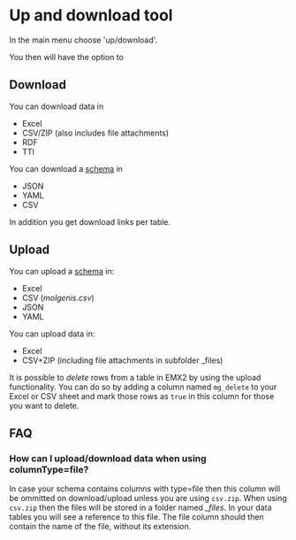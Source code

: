 # Up and download tool

In the main menu choose 'up/download'.

You then will have the option to

## Download

You can download data in

* Excel
* CSV/ZIP (also includes file attachments)
* RDF
* TTl

You can download a [schema](use_schema.md) in

* JSON
* YAML
* CSV

In addition you get download links per table.

## Upload

You can upload a [schema](use_schema.md) in:

* Excel
* CSV (_molgenis.csv_)
* JSON
* YAML

You can upload data in:

* Excel
* CSV+ZIP (including file attachments in subfolder _files)

It is possible to _delete_ rows from a table in EMX2 by using the upload functionality.
You can do so by adding a column named `mg_delete` to your Excel or CSV sheet and mark those rows as `true` in this column for those you want to delete.

## FAQ

### How can I upload/download data when using columnType=file?

In case your schema contains columns with type=file then this column will be ommitted on download/upload unless you are using `csv.zip`. 
When using `csv.zip` then the files will be stored in a folder named _\_files_. 
In your data tables you will see a reference to this file. 
The file column should then contain the name of the file, without its extension.